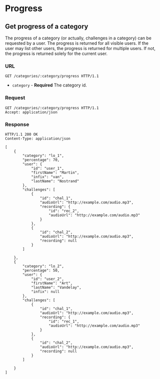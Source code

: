 # Progress

## Get progress of a category

The progress of a category (or actually, challenges in a category) can be
requested by a user. The progress is returned for all visible users. If the
user may list other users, the progress is returned for multiple users. If not,
the progress is returned solely for the current user.

### URL

```http
GET /categories/:category/progress HTTP/1.1
```

* `category` - **Required** The category id.

### Request

```http
GET /categories/:category/progress HTTP/1.1
Accept: application/json
```

### Response

```http
HTTP/1.1 200 OK
Content-Type: application/json

[
    {
        "category": "lo_1",
        "percentage": 70,
        "user": {
            "id": "user_1",
            "firstName": "Martin",
            "infix": "van",
            "lastName": "Nostrand"
        },
        "challenges": [
            {
                "id": "chal_1",
                "audioUrl": "http://example.com/audio.mp3",
                "recording": {
                    "id": "rec_2",
                    "audioUrl": "http://example.com/audio.mp3"
                }
            },
            {
                "id": "chal_2",
                "audioUrl": "http://example.com/audio.mp3",
                "recording": null
            }
        ]

    },
    {
        "category": "lo_2",
        "percentage": 50,
        "user": {
            "id": "user_2",
            "firstName": "Art",
            "lastName": "Vandelay",
            "infix": null
        },
        "challenges": [
            {
                "id": "chal_1",
                "audioUrl": "http://example.com/audio.mp3",
                "recording": {
                    "id": "rec_1",
                    "audioUrl": "http://example.com/audio.mp3"
                }
            },
            {
                "id": "chal_2",
                "audioUrl": "http://example.com/audio.mp3",
                "recording": null
            }
        ]

    }
]
```
